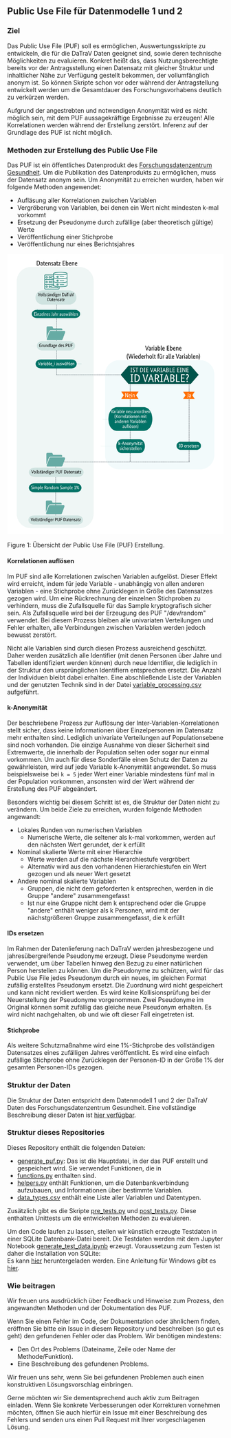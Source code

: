 ## Public Use File für Datenmodelle 1 und 2

### Ziel
Das Public Use File (PUF) soll es ermöglichen, Auswertungsskripte zu entwickeln, die für die DaTraV Daten geeignet sind, sowie deren technische Möglichkeiten zu evaluieren.
Konkret heißt das, dass Nutzungsberechtigte bereits vor der Antragsstellung einen Datensatz mit gleicher Struktur und inhaltlicher Nähe zur Verfügung gestellt bekommen, der vollumfänglich anonym ist. So können Skripte schon vor oder während der Antragstellung entwickelt werden um die Gesamtdauer des Forschungsvorhabens deutlich zu verkürzen werden.

Aufgrund der angestrebten und notwendigen Anonymität wird es nicht möglich sein, mit dem PUF aussagekräftige Ergebnisse zu erzeugen! 
Alle Korrelationen werden während der Erstellung zerstört. Inferenz auf der Grundlage des PUF ist nicht möglich.

### Methoden zur Erstellung des Public Use File

Das PUF ist ein öffentliches Datenprodukt des [Forschungsdatenzentrum Gesundheit](https://www.forschungsdatenzentrum-gesundheit.de/). Um die Publikation des Datenprodukts zu ermöglichen, muss der Datensatz anonym sein. Um Anonymität zu erreichen wurden, haben wir folgende Methoden angewendet:

* Aufläsung aller Korrelationen zwischen Variablen
* Vergröberung von Variablen, bei denen ein Wert nicht mindesten k-mal vorkommt
* Ersetzung der Pseudonyme durch zufällige (aber theoretisch gültige) Werte
* Veröffentlichung einer Stichprobe
* Veröffentlichung nur eines Berichtsjahres

![Übersicht der Public Use File Erstellung](<puf_erstellung.png>)

Figure 1: Übersicht der Public Use File (PUF) Erstellung.

#### Korrelationen auflösen
Im PUF sind alle Korrelationen zwischen Variablen aufgelöst. Dieser Effekt wird erreicht, indem für jede Variable - unabhängig von allen anderen Variablen - eine Stichprobe ohne Zurücklegen in Größe des Datensatzes gezogen wird.
Um eine Rückrechnung der einzelnen Stichproben zu verhindern, muss die Zufallsquelle für das Sample kryptografisch sicher sein. Als Zufallsquelle wird bei der Erzeugung des PUF "/dev/random" verwendet.
Bei diesem Prozess bleiben alle univariaten Verteilungen und Fehler erhalten, alle Verbindungen zwischen Variablen werden jedoch bewusst zerstört.

Nicht alle Variablen sind durch diesen Prozess ausreichend geschützt. Daher werden zusätzlich alle Identifier (mit denen Personen über Jahre und Tabellen identifiziert werden können) durch neue Identifier, die lediglich in der Struktur den ursprünglichen Identifiern entsprechen ersetzt. Die Anzahl der Individuen bleibt dabei erhalten.
Eine abschließende Liste der Variablen und der genutzten Technik sind in der Datei [variable_processing.csv](https://github.com/FDZ-Gesundheit/Public-Use-File/blob/main/variable_processing.csv) aufgeführt.

#### k-Anonymität

Der beschriebene Prozess zur Auflösung der Inter-Variablen-Korrelationen stellt sicher, dass keine Informationen über Einzelpersonen im Datensatz mehr enthalten sind. Lediglich univariate Verteilungen auf Populationsebene sind noch vorhanden. Die einzige Ausnahme von dieser Sicherheit sind Extremwerte, die innerhalb der Population selten oder sogar nur einmal vorkommen. Um auch für diese Sonderfälle einen Schutz der Daten zu gewährleisten, wird auf jede Variable k-Anonymität angewendet. So muss beispielsweise bei `k = 5` jeder Wert einer Variable mindestens fünf mal in der Population vorkommen, ansonsten wird der Wert während der Erstellung des PUF abgeändert.

Besonders wichtig bei diesem Schritt ist es, die Struktur der Daten nicht zu verändern. Um beide Ziele zu erreichen, wurden folgende Methoden angewandt:
- Lokales Runden von numerischen Variablen
  - Numerische Werte, die seltener als k-mal vorkommen, werden auf den nächsten Wert gerundet, der k erfüllt
- Nominal skalierte Werte mit einer Hierarchie
  - Werte werden auf die nächste Hierarchiestufe vergröbert
  - Alternativ wird aus den vorhandenen Hierarchiestufen ein Wert gezogen und als neuer Wert gesetzt
- Andere nominal skalierte Variablen
  - Gruppen, die nicht dem geforderten k entsprechen, werden in die Gruppe "andere" zusammengefasst
  - Ist nur eine Gruppe nicht dem k entsprechend oder die Gruppe "andere" enthält weniger als k Personen, wird mit der nächstgrößeren Gruppe zusammengefasst, die k erfüllt

#### IDs ersetzen

Im Rahmen der Datenlieferung nach DaTraV werden jahresbezogene und jahresübergreifende Pseudonyme erzeugt. Diese Pseudonyme werden verwendet, um über Tabellen hinweg den Bezug zu einer natürlichen Person herstellen zu können. Um die Pseudonyme zu schützen, wird für das Public Use File jedes Pseudonym durch ein neues, im gleichen Format zufällig erstelltes Pseudonym ersetzt. Die Zuordnung wird nicht gespeichert und kann nicht revidiert werden. Es wird keine Kollisionsprüfung bei der Neuerstellung der Pseudonyme vorgenommen. Zwei Pseudonyme im Original können somit zufällig das gleiche neue Pseudonym erhalten. Es wird nicht nachgehalten, ob und wie oft dieser Fall eingetreten ist.

#### Stichprobe

Als weitere Schutzmaßnahme wird eine 1%-Stichprobe des vollständigen Datensatzes eines zufälligen Jahres veröffentlicht. Es wird eine einfach zufällige Stichprobe ohne Zurücklegen der Personen-ID in der Größe 1% der gesamten Personen-IDs gezogen.

### Struktur der Daten

Die Struktur der Daten entspricht dem Datenmodell 1 und 2 der DaTraV Daten des Forschungsdatenzentrum Gesundheit. Eine vollständige Beschreibung dieser Daten ist [hier verfügbar](https://fdz-gesundheit.github.io/datensatzbeschreibung_fdz_gesundheit/).

### Struktur dieses Repositories
  
Dieses Repository enthält die folgenden Dateien:
- [generate_puf.py](https://github.com/FDZ-Gesundheit/Public-Use-File/blob/main/generate_puf.py): Das ist die Hauptdatei, in der das PUF erstellt und gespeichert wird. Sie verwendet Funktionen, die in 
- [functions.py](https://github.com/FDZ-Gesundheit/Public-Use-File/blob/main/functions.py) enthalten sind. 
- [helpers.py](https://github.com/FDZ-Gesundheit/Public-Use-File/blob/main/helpers.py) enthält Funktionen, um die Datenbankverbindung aufzubauen, und Informationen über bestimmte Variablen.
- [data_types.csv](https://github.com/FDZ-Gesundheit/Public-Use-File/blob/main/data_types.csv) enthält eine Liste aller Variablen und Datentypen.
  
Zusätzlich gibt es die Skripte [pre_tests.py](https://github.com/FDZ-Gesundheit/Public-Use-File/blob/main//pre_tests.py) und [post_tests.py](https://github.com/FDZ-Gesundheit/Public-Use-File/blob/main/post_tests.py). Diese enthalten Unittests um die entwickelten Methoden zu evaluieren. 
  
Um den Code laufen zu lassen, stellen wir künstlich erzeugte Testdaten in einer SQLite Datenbank-Datei bereit. Die Testdaten werden mit dem Jupyter Notebook [generate_test_data.ipynb](https://github.com/FDZ-Gesundheit/Public-Use-File/blob/main/generate_test_data.ipynb) erzeugt.
Voraussetzung zum Testen ist daher die Installation von SQLite:  
Es kann [hier](https://www.sqlite.org/download.html) heruntergeladen werden. Eine Anleitung für Windows gibt es [hier](https://dev.to/dendihandian/installing-sqlite3-in-windows-44eb).

  
### Wie beitragen

Wir freuen uns ausdrücklich über Feedback und Hinweise zum Prozess, den angewandten Methoden und der Dokumentation des PUF.

Wenn Sie einen Fehler im Code, der Dokumentation oder ähnlichem finden, eröffnen Sie bitte ein Issue in diesem Repository und beschreiben (so gut es geht) den gefundenen Fehler oder das Problem. 
Wir benötigen mindestens:
- Den Ort des Problems (Dateiname, Zeile oder Name der Methode/Funktion).
- Eine Beschreibung des gefundenen Problems.

Wir freuen uns sehr, wenn Sie bei gefundenen Problemen auch einen konstruktiven Lösungsvorschlag einbringen.

Gerne möchten wir Sie dementsprechend auch aktiv zum Beitragen einladen. Wenn Sie konkrete Verbesserungen oder Korrekturen vornehmen möchten, öffnen Sie auch hierfür ein Issue mit einer Beschreibung des Fehlers und senden uns einen Pull Request mit Ihrer vorgeschlagenen Lösung.
